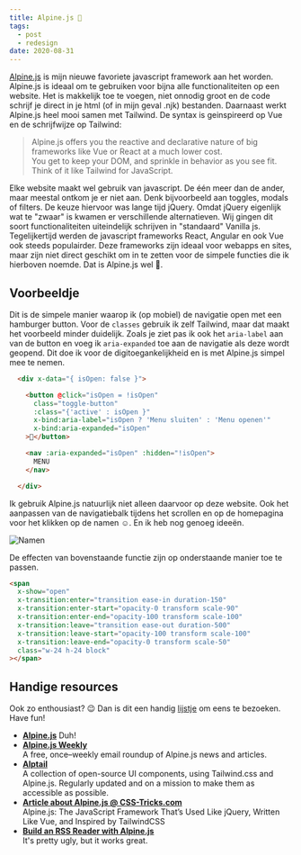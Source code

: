 ```yaml
---
title: Alpine.js 💙
tags:
  - post
  - redesign
date: 2020-08-31
---
```


[Alpine.js](https://github.com/alpinejs/alpine) is mijn nieuwe favoriete javascript framework aan het worden. Alpine.js is ideaal om te gebruiken voor bijna alle functionaliteiten op een website. Het is makkelijk toe te voegen, niet onnodig groot en de code schrijf je direct in je html (of in mijn geval .njk) bestanden. Daarnaast werkt Alpine.js heel mooi samen met Tailwind. De syntax is geinspireerd op Vue en de schrijfwijze op Tailwind:

<!-- excerpt -->

> Alpine.js offers you the reactive and declarative nature of big frameworks like Vue or React at a much lower cost.\
> You get to keep your DOM, and sprinkle in behavior as you see fit.\
> Think of it like Tailwind for JavaScript.

Elke website maakt wel gebruik van javascript. De één meer dan de ander, maar meestal ontkom je er niet aan. Denk bijvoorbeeld aan toggles, modals of filters.
De keuze hiervoor was lange tijd jQuery. Omdat jQuery eigenlijk wat te "zwaar" is kwamen er verschillende alternatieven. Wij gingen dit soort functionaliteiten uiteindelijk schrijven in "standaard" Vanilla js. Tegelijkertijd werden de javascript frameworks React, Angular en ook Vue ook steeds populairder. Deze frameworks zijn ideaal voor webapps en sites, maar zijn niet direct geschikt om in te zetten voor de simpele functies die ik hierboven noemde. Dat is Alpine.js wel 🎉.

## Voorbeeldje

Dit is de simpele manier waarop ik (op mobiel) de navigatie open met een hamburger button. Voor de `classes` gebruik ik zelf Tailwind, maar dat maakt het voorbeeld minder duidelijk. Zoals je ziet pas ik ook het `aria-label` aan van de button en voeg ik `aria-expanded` toe aan de navigatie als deze wordt geopend. Dit doe ik voor de digitoegankelijkheid en is met Alpine.js simpel mee te nemen.

```html
  <div x-data="{ isOpen: false }">

    <button @click="isOpen = !isOpen"
      class="toggle-button"
      :class="{'active' : isOpen }"
      x-bind:aria-label="isOpen ? 'Menu sluiten' : 'Menu openen'"
      x-bind:aria-expanded="isOpen"
    >🍔</button>

    <nav :aria-expanded="isOpen" :hidden="!isOpen">
      MENU
    </nav>

  </div>
```

Ik gebruik Alpine.js natuurlijk niet alleen daarvoor op deze website. Ook het aanpassen van de navigatiebalk tijdens het scrollen en op de homepagina voor het klikken op de namen ☺️. En ik heb nog genoeg ideeën.

![Namen](/static/images/uploads/names.gif)

De effecten van bovenstaande functie zijn op onderstaande manier toe te passen.

```html
<span
  x-show="open"
  x-transition:enter="transition ease-in duration-150"
  x-transition:enter-start="opacity-0 transform scale-90"
  x-transition:enter-end="opacity-100 transform scale-100"
  x-transition:leave="transition ease-out duration-500"
  x-transition:leave-start="opacity-100 transform scale-100"
  x-transition:leave-end="opacity-0 transform scale-50"
  class="w-24 h-24 block"
></span>
```

## Handige resources

Ook zo enthousiast? 😉 Dan is dit een handig [lijstje](https://pinboard.in/u:dydric/t:alpinejs/) om eens te bezoeken. Have fun!

- **[Alpine.js](https://github.com/alpinejs/alpine)** Duh!
- **[Alpine.js Weekly](https://alpinejs.codewithhugo.com/newsletter/)**\
  A free, once–weekly email roundup of Alpine.js news and articles.
- **[Alptail](https://www.alptail.com/)**\
  A collection of open-source UI components, using Tailwind.css and Alpine.js. Regularly updated and on a mission to make them as accessible as possible.
- **[Article about Alpine.js @ CSS-Tricks.com](https://css-tricks.com/alpine-js-the-javascript-framework-thats-used-like-jquery-written-like-vue-and-inspired-by-tailwindcss/)**\
  Alpine.js: The JavaScript Framework That’s Used Like jQuery, Written Like Vue, and Inspired by TailwindCSS
- **[Build an RSS Reader with Alpine.js](https://blog.codecourse.com/build-an-rss-reader-with-alpine-js/)**\
  It's pretty ugly, but it works great.
